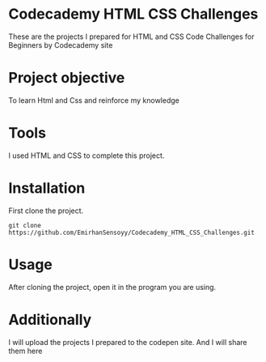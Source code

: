 # Codecademy HTML CSS Challenges 
These are the projects I prepared for HTML and CSS Code Challenges for Beginners by Codecademy site

# Project objective
To learn Html and Css and reinforce my knowledge

# Tools

I used HTML and CSS to complete this project.

# Installation

First clone the project.
```
git clone https://github.com/EmirhanSensoyy/Codecademy_HTML_CSS_Challenges.git
```
# Usage

After cloning the project, open it in the program you are using.

# Additionally
I will upload the projects I prepared to the codepen site.
And I will share them here
